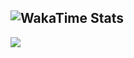 ![WakaTime Stats](https://wakatime.com/share/@bb17bd69-69a9-4caf-9225-53ade672bc8a/b6447a6c-b95a-48a4-bcef-ded04f609e91.svg)
---
[![](https://visitcount.itsvg.in/api?id=krisyotam&label=Profile%20Views&color=12&icon=2&pretty=false)](https://visitcount.itsvg.in)
